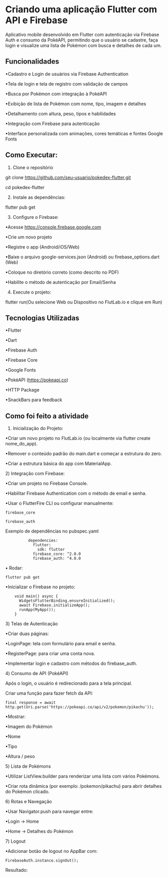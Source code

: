 # Criando uma aplicação Flutter com API e Firebase

Aplicativo mobile desenvolvido em Flutter com autenticação via Firebase Auth e consumo da PokéAPI, permitindo que o usuário se cadastre, faça login e visualize uma lista de Pokémon com busca e detalhes de cada um.

## Funcionalidades

•Cadastro e Login de usuários via Firebase Authentication

•Tela de login e tela de registro com validação de campos

•Busca por Pokémon com integração à PokéAPI

•Exibição de lista de Pokémon com nome, tipo, imagem e detalhes

•Detalhamento com altura, peso, tipos e habilidades

•Integração com Firebase para autenticação

•Interface personalizada com animações, cores temáticas e fontes Google Fonts

## Como Executar:

1) Clone o repositório

git clone https://github.com/seu-usuario/pokedex-flutter.git

cd pokedex-flutter

2) Instale as dependências:

flutter pub get

3) Configure o Firebase:

•Acesse https://console.firebase.google.com

•Crie um novo projeto

•Registre o app (Android/iOS/Web)

•Baixe o arquivo google-services.json (Android) ou firebase_options.dart (Web)

•Coloque no diretório correto (como descrito no PDF)

•Habilite o método de autenticação por Email/Senha

4) Execute o projeto:

flutter run(Ou selecione Web ou Dispositivo no FlutLab.io e clique em Run)

## Tecnologias Utilizadas

•Flutter

•Dart

•Firebase Auth

•Firebase Core

•Google Fonts

•PokéAPI (https://pokeapi.co)

•HTTP Package

•SnackBars para feedback

## Como foi feito a atividade

1) Inicialização do Projeto:

•Criar um novo projeto no FlutLab.io (ou localmente via flutter create nome_do_app).

•Remover o conteúdo padrão do main.dart e começar a estrutura do zero.

•Criar a estrutura básica do app com MaterialApp.

2️) Integração com Firebase:

•Criar um projeto no Firebase Console.

•Habilitar Firebase Authentication com o método de email e senha.

•Usar o FlutterFire CLI ou configurar manualmente:

    firebase_core
    
    firebase_auth

Exemplo de dependências no pubspec.yaml

              dependencies:
                flutter:
                  sdk: flutter
                firebase_core: ^2.0.0
                firebase_auth: ^4.0.0
                
• Rodar:
        
    flutter pub get

•Inicializar o Firebase no projeto:

        void main() async {
          WidgetsFlutterBinding.ensureInitialized();
          await Firebase.initializeApp();
          runApp(MyApp());
        }
3️) Telas de Autenticação

•Criar duas páginas:

•LoginPage: tela com formulário para email e senha.

•RegisterPage: para criar uma conta nova.

•Implementar login e cadastro com métodos do firebase_auth.

4️)  Consumo de API (PokéAPI)

Após o login, o usuário é redirecionado para a tela principal.

Criar uma função para fazer fetch da API:

    final response = await http.get(Uri.parse('https://pokeapi.co/api/v2/pokemon/pikachu'));

•Mostrar:

•Imagem do Pokémon

•Nome

•Tipo

•Altura / peso

5️) Lista de Pokémons

•Utilizar ListView.builder para renderizar uma lista com vários Pokémons.

•Criar rota dinâmica (por exemplo: /pokemon/pikachu) para abrir detalhes do Pokémon clicado.

6️) Rotas e Navegação

•Usar Navigator.push para navegar entre:

•Login → Home

•Home → Detalhes do Pokémon

7️) Logout

•Adicionar botão de logout no AppBar com:

    FirebaseAuth.instance.signOut();

Resultado:



